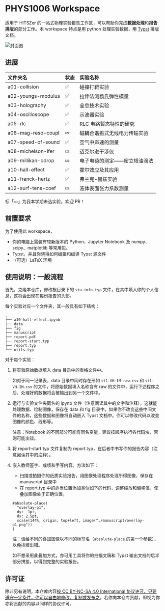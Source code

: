 # PHYS1006 Workspace

适用于 HITSZer 的一站式物理实验报告工作区，可以帮助你完成**数据处理**和**报告排版**的部分工作。本 workspace 特点是用 python 处理实验数据，用 [Typst](https://typst.app/) 排版文档。

![封面图](https://s2.loli.net/2024/04/06/RXS3cLlf9epCvEN.png)

## 进展

| 文件夹名           | 状态 | 实验名称 |
| :----------------- | :-- | :-- |
| a01-collision      | ✅ | 碰撞打靶实验 |
| a02-youngs-modulus | ✅ | 拉伸法测杨氏弹性模量 |
| a03-holography     | ✅ | 全息技术实验 |
| a04-oscilloscope   | ✅ | 示波器实验 |
| a05-rlc            | ✅ | RLC 电路暂态特性的研究 |
| a06-mag-reso-coupl | 💤 | 磁耦合谐振式无线电力传输实验 |
| a07-speed-of-sound | ✅ | 空气中声速的测量 |
| a08-michelson-ifer | 💤 | 迈克尔逊干涉仪 |
| a09-millikan-odrop | 💤 | 电子电荷的测定——密立根油滴法 |
| a10-hall-effect    | ✅ | 霍尔效应及其应用 |
| a11-franck-hertz   | ✅ | 弗兰克-赫兹实验 |
| a12-surf-tens-coef | 💤 | 液体表面张力系数测量 |


标「💤」为我本学期未选实验，欢迎 PR！

## 前置要求

为了使用此 workspace，

- 你的电脑上需装有较新版本的 Python、Jupyter Notebook 及 numpy、scipy、matplotlib 等常用包。
- Typst，并且你晓得如何编辑和编译 Typst 源文件
- （可选）LaTeX 环境

## 使用说明：一般流程

首先，克隆本仓库，修改根目录下的 `stu-info.typ` 文件，在其中填入你的个人信息，这将会出现在每份报告的头部。

每个实验对应一个文件夹，其一般具有如下结构：
```
.
├── a10-hall-effect.ipynb
├── data
├── fig
├── manuscript
├── report.pdf
├── report-start.typ
├── report.typ
└── utils.typ
```

对于每个实验：

1. 将实验原始数据填入 data 目录中的表格文件中。

    如对于同一记录表，data 目录中同时存在形如 `st1-VH-IM-raw.csv` 和 `st1-VH-IM.csv` 的文件，将原始数据填入名称含有 raw 的文件中，运行下述程序之后，处理好的数据将会被输出到另一个文件中。

2. 运行与实验文件夹同名的 ipynb 文件（注意阅读其中的文字和注释），这就能处理数据、绘制图像，保存在 data 和 fig 目录中。如果你不改变这些中间文件的名称，这些数据和图像将自动嵌入 Typst 文档中。你可以修改代码以改变图像的颜色、线形等。

   注意：Notebook 的不同部分可能有同名变量，建议按顺序执行各代码块，否则可能出错。
3. 将 report-start.typ 文件复制为 report.typ，在后者中书写你的报告内容（注意阅读其中的注释）。
   
4. 嵌入教师签字、成绩和手写内容。方法如下：
   - 扫描或拍摄你的纸质实验报告，用图像处理程序处理所得图像，保存在 manuscript 目录中
   - 在 report.typ 中的适当位置添加类似如下的代码，调整缩放和偏移值，使叠加图像处于正确位置。
    ```typst
    #absolute-place(
      "overlay-p1",
      dy: -1pt,
      dx: 2.5pt,
      scale(144%, origin: top+left, image("./manuscript/overlay-p1.png"))
    )
    ```
   注：请给不同的叠加图像以不同的标签名（`absolute-place` 的第一个参数），以免排版出错。

   如不想采用此叠加方式，亦可用工具将你的扫描文稿和 Typst 输出文档的后半部分拼接，以得到完整的实验报告。

## 许可证

除非另有说明，本仓库内容[按 CC BY-NC-SA 4.0 International 协议许可，只要遵守一定条件，你可以自由地修改、复制或发布之](https://creativecommons.org/licenses/by-nc-sa/4.0/deed.zh-hans)。若你向本仓库贡献，即视为你亦将贡献的内容以同样的协议许可。

